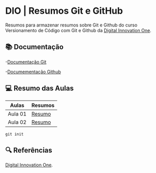 
# DIO | Resumos Git e GitHub

Resumos para armazenar resumos sobre Git e Github do curso Versionamento de Código com Git e Github da [Digital Innovation One](https://www.dio.me/).

## 📚 Documentação
-[Documentação Git](https://git-scm.com/doc)

-[Documementação Github](https://docs.github.com)

## 💻 Resumo das Aulas

| Aulas | Resumos|
|-------|--------|
|Aula 01 | [Resumo]() |
|Aula 02 | [Resumo]() |

```
git init
```

## 🔍 Referências

[Digital Innovation One](https://www.dio.me/).
